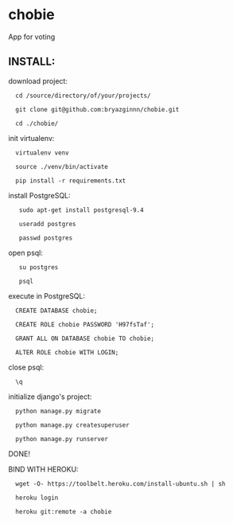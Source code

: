 # chobie
App for voting


INSTALL:
--------


download project:

      cd /source/directory/of/your/projects/

      git clone git@github.com:bryazginnn/chobie.git

      cd ./chobie/

init virtualenv:

      virtualenv venv

      source ./venv/bin/activate

      pip install -r requirements.txt

install PostgreSQL:

       sudo apt-get install postgresql-9.4
     
       useradd postgres
     
       passwd postgres 
     
open psql:

       su postgres
     
       psql

execute in PostgreSQL:
     
      CREATE DATABASE chobie;

      CREATE ROLE chobie PASSWORD 'H97fsTaf';

      GRANT ALL ON DATABASE chobie TO chobie;

      ALTER ROLE chobie WITH LOGIN;

close psql:
    
      \q

initialize django's project:

      python manage.py migrate

      python manage.py createsuperuser

      python manage.py runserver

 
  DONE!
  
BIND WITH HEROKU:

      wget -O- https://toolbelt.heroku.com/install-ubuntu.sh | sh

      heroku login

      heroku git:remote -a chobie


